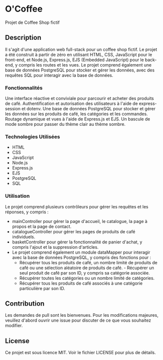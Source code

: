 # O'Coffee

Projet de Coffee Shop fictif

## Description

Il s'agit d'une application web full-stack pour un coffee shop fictif. Le projet a été construit à partir de zéro en utilisant HTML, CSS, JavaScript pour le front-end, et Node.js, Express.js, EJS (Embedded JavaScript) pour le back-end, y compris les routes et les vues. Le projet comprend également une base de données PostgreSQL pour stocker et gérer les données, avec des requêtes SQL pour interagir avec la base de données.

### Fonctionnalités

Une interface réactive et conviviale pour parcourir et acheter des produits de café.
Authentification et autorisation des utilisateurs à l'aide de express-session et dotenv.
Une base de données PostgreSQL pour stocker et gérer les données sur les produits de café, les catégories et les commandes.
Routage dynamique et vues à l'aide de Express.js et EJS.
Un bascule de mode sombre pour passer du thème clair au thème sombre.

### Technologies Utilisées

- HTML
- CSS
- JavaScript
- Node.js
- Express.js
- EJS
- PostgreSQL
- SQL

### Utilisation

Le projet comprend plusieurs contrôleurs pour gérer les requêtes et les réponses, y compris :

- mainController pour gérer la page d'accueil, le catalogue, la page à propos et la page de contact.
- catalogueController pour gérer les pages de produits de café individuels.
- basketController pour gérer la fonctionnalité de panier d'achat, y compris l'ajout et la suppression d'articles.
- Le projet comprend également un module dataMapper pour interagir avec la base de données PostgreSQL, y compris des fonctions pour :
  - Récupérer tous les produits de café, un nombre limité de produits de café ou une sélection aléatoire de produits de café. - Récupérer un seul produit de café par son ID, y compris sa catégorie associée.
  - Récupérer toutes les catégories ou un nombre limité de catégories.
  - Récupérer tous les produits de café associés à une catégorie particulière par son ID.

## Contribution

Les demandes de pull sont les bienvenues. Pour les modifications majeures, veuillez d'abord ouvrir une issue pour discuter de ce que vous souhaitez modifier.

## License

Ce projet est sous licence MIT. Voir le fichier LICENSE pour plus de détails.
